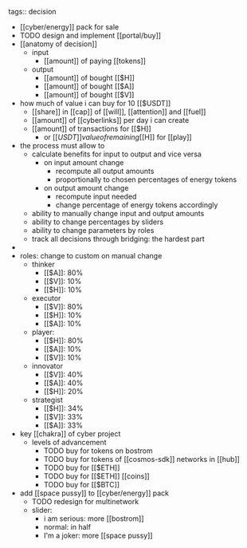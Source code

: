 tags:: decision

- [[cyber/energy]] pack for sale
- TODO design and implement [[portal/buy]]
- [[anatomy of decision]]
	- input
		- [[amount]] of paying [[tokens]]
	- output
		- [[amount]] of bought [[$H]]
		- [[amount]] of bought [[$A]]
		- [[amount]] of bought [[$V]]
- how much of value i can buy for 10 [[$USDT]]
	- [[share]] in [[cap]] of [[will]], [[attention]] and [[fuel]]
	- [[amount]] of [[cyberlinks]] per day i can create
	- [[amount]] of transactions for [[$H]]
		- or [[$USDT]] value of remaining [[$H]] for [[play]]
- the process must allow to
	- calculate benefits for input to output and vice versa
		- on input amount change
			- recompute all output amounts
			- proportionally to chosen percentages of energy tokens
		- on output amount change
			- recompute input needed
			- change percentage of energy tokens accordingly
	- ability to manually change input and output amounts
	- ability to change percentages by sliders
	- ability to change parameters by roles
	- track all decisions through bridging: the hardest part
-
- roles: change to custom on manual change
	- thinker
		- [[$A]]: 80%
		- [[$V]]: 10%
		- [[$H]]: 10%
	- executor
		- [[$V]]: 80%
		- [[$H]]: 10%
		- [[$A]]: 10%
	- player:
		- [[$H]]: 80%
		- [[$A]]: 10%
		- [[$V]]: 10%
	- innovator
		- [[$V]]: 40%
		- [[$A]]: 40%
		- [[$H]]: 20%
	- strategist
		- [[$H]]: 34%
		- [[$V]]: 33%
		- [[$A]]: 33%
- key [[chakra]] of cyber project
	- levels of advancement
		- TODO buy for tokens on bostrom
		- TODO buy for tokens of [[cosmos-sdk]] networks in [[hub]]
		- TODO buy for [[$ETH]]
		- TODO buy for [[$ETH]] [[coins]]
		- TODO buy for [[$BTC]]
- add [[space pussy]] to [[cyber/energy]] pack
	- TODO redesign for multinetwork
	- slider:
		- i am serious: more [[bostrom]]
		- normal: in half
		- I'm a joker: more [[space pussy]]